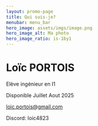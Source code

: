 ```yaml
---
layout: promo-page
title: Qui suis-je?
menubar: menu_bar
hero_image: assets/imgs/image.png
hero_image_alt: Ma photo
hero_image_ratio: is-1by1
---
```


# Loïc PORTOIS
Elève ingénieur en I1


Disponible Juillet Aout 2025

[loic.portois@gmail.com](mailto:loic.portois@gmail.com)

Discord: loic4823
